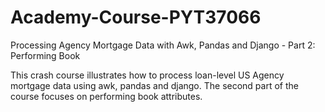 # Academy-Course-PYT37066
Processing Agency Mortgage Data with Awk, Pandas and Django - Part 2: Performing Book


<p>This crash course illustrates how to process loan-level US Agency mortgage data using awk, pandas and django. The second part of the course focuses on performing book attributes.
